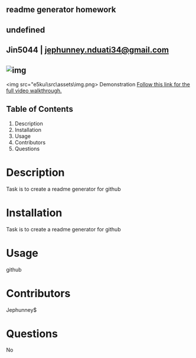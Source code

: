 
## readme generator homework
## undefined
## Jin5044 | jephunney.nduati34@gmail.com
## ![img](https://avatars.githubusercontent.com/u/74426677?v=4)
<img src="e5kui\src\assets\img.png> 
Demonstration
 <a href='https://drive.google.com/file/d/12St8FygZGBoPRRaPpHm41Q_SEWRQC8c6/view?usp=sharing'> 
Follow this link for the full video walkthrough. </a> 
         
          
## Table of Contents
1. Description
2. Installation
3. Usage
4. Contributors
5. Questions
# Description
Task is to create a readme generator for github
# Installation
Task is to create a readme generator for github
# Usage
github
# Contributors
Jephunney$
# Questions
No

